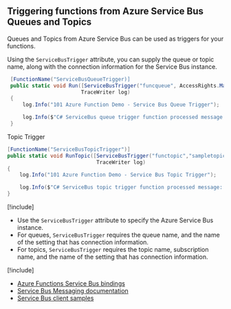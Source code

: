 ## Triggering functions from Azure Service Bus Queues and Topics
Queues and Topics from Azure Service Bus can be used as triggers for your functions.

Using the `ServiceBusTrigger` attribute, you can supply the queue or topic name, along with the connection information for the Service Bus instance.

```csharp
 [FunctionName("ServiceBusQueueTrigger)]
 public static void Run([ServiceBusTrigger("funcqueue", AccessRights.Manage, Connection = "ConnectionSetting")]string queueMessage,
                        TraceWriter log)
 {
     log.Info("101 Azure Function Demo - Service Bus Queue Trigger");

     log.Info($"C# ServiceBus queue trigger function processed message: {queueMessage}");
 }
```
Topic Trigger
```csharp
[FunctionName("ServiceBusTopicTrigger")]
public static void RunTopic([ServiceBusTrigger("functopic","sampletopic", AccessRights.Manage, Connection = "ConnectionSetting")]string topicMessage,
                             TraceWriter log)
{
    log.Info("101 Azure Function Demo - Service Bus Topic Trigger");

    log.Info($"C# ServiceBus topic trigger function processed message: {topicMessage}");
}

```
[!include[](../includes/takeaways-heading.md)]
* Use the `ServiceBusTrigger` attribute to specify the Azure Service Bus instance.
* For queues, `ServiceBusTrigger` requires the queue name, and the name of the setting that has connection information.
* For topics, `ServiceBusTrigger` requires the topic name, subscription name, and the  name of the setting that has connection information.

[!include[](../includes/read-more-heading.md)]
* [Azure Functions Service Bus bindings](https://docs.microsoft.com/azure/azure-functions/functions-bindings-service-bus)
* [Service Bus Messaging documentation](https://docs.microsoft.com/azure/service-bus-messaging/)
* [Service Bus client samples](https://github.com/Azure/azure-service-bus/tree/master/samples)